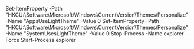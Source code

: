 Set-ItemProperty -Path "HKCU:\Software\Microsoft\Windows\CurrentVersion\Themes\Personalize" -Name "AppsUseLightTheme" -Value 0
Set-ItemProperty -Path "HKCU:\Software\Microsoft\Windows\CurrentVersion\Themes\Personalize" -Name "SystemUsesLightTheme" -Value 0
Stop-Process -Name explorer -Force
Start-Process explorer
